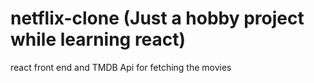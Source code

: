 # netflix-clone (Just a hobby project while learning react)

react front end and TMDB Api for fetching the movies 
